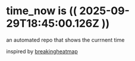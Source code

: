 # time_now is (( 2025-09-29T18:45:00.126Z ))

an automated repo that shows the currnent time

inspired by [breakingheatmap](https://github.com/breakingheatmap/breakingheatmap)